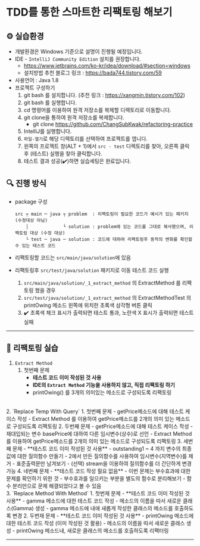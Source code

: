 # TDD를 통한 스마트한 리팩토링 해보기

## ⚙️ 실습환경

- 개발환경은 Windows 기준으로 설명이 진행될 예정입니다.
- IDE - `IntelliJ Community Edition` 설치를 권장합니다.
  - https://www.jetbrains.com/ko-kr/idea/download/#section=windows
  - 설치방법 추천 블로그 링크 : https://bada744.tistory.com/59
- 사용언어 : Java 1.8
- 프로젝트 구성하기
  1. git bash 를 설치합니다. (추천 링크 : https://xangmin.tistory.com/102)
  2. git bash 를 실행합니다.
  3. cd 명령어를 이용하여 원격 저장소를 복제할 디렉토리로 이동합니다.
  4. git clone을 통하여 원격 저장소를 복제합니다.
     - git clone https://github.com/ChangSubKwak/refactoring-practice
  5. IntelliJ를 실행합니다.
  6. `파일-열기`로 해당 디렉토리를 선택하여 프로젝트를 엽니다.
  7. 왼쪽의 프로젝트 창(ALT + 1)에서 `src - test` 디렉토리를 찾아, 오른쪽 클릭후 (테스트) 실행을 찾아 클릭합니다.
  8. 테스트 결과 성공(✔️)하면 실습세팅은 완료입니다.

## 🔍 진행 방식

- package 구성

  ```
  src ┬ main ─ java ┬ problem  : 리팩토링이 필요한 코드가 예시가 있는 패키지 (수정대상 아님) 
      │             └ solution : problem에 있는 코드를 그대로 복사했으며, 리팩토링 대상 (수정 대상)
      └ test ─ java ─ solution : 코드에 대하여 리팩토링후 동작의 변화를 확인할 수 있는 테스트 코드 
  ```
- 리팩토링할 코드는 `src/main/java/solution`에 있음
  <br>
- 리팩토링후 `src/test/java/solution` 패키지로 이동 테스트 코드 실행

  1. `src/main/java/solution/_1_extract_method` 의 ExtractMethod 를 리팩토링 했을 경우
  2. `src/test/java/solution/_1_extract_method` 의 ExtractMethodTest 의 printOwing 메소드 왼쪽에 위치한 초록색 삼각형 버튼 클릭
  3. ✔️ 초록색 체크 표시가 출력되면 테스트 통과, 노란색 X 표시가 출력되면 테스트 실패

---

## 🚀 리팩토링 실습

1. `Extract Method`
   1. 첫번째 문제
      - **테스트 코드 이미 작성된 것 사용**
      - **IDE의 `Extract Method` 기능을 사용하지 않고, 직접 리팩토링 하기**
      - printOwing() 를 3개의 의미있는 메소드로 구성되도록 리팩토링    
<br>
2. `Replace Temp With Query`
   1. 첫번째 문제
      - getPrice메소드에 대해 테스트 케이스 작성
      - Extract Method 를 이용하여 getPrice메소드를 2개의 의미 있는 메소드로 구성되도록 리팩토링
   2. 두번째 문제
      - getPrice메소드에 대해 테스트 케이스 작성
      - 재대입되는 변수 basePrice에 대하여 다른 임시변수(상수)로 선언
      - Extract Method 를 이용하여 getPrice메소드를 2개의 의미 있는 메소드로 구성되도록 리팩토링
   3. 세번째 문제
      - **테스트 코드 이미 작성된 것 사용**
      - outstanding1 ~ 4 까지 변수의 최종값에 대한 질의함수 만들기
      - 2에서 만든 질의함수를 사용하여 임시변수(지역변수)를 제거
      - 표준출력문만 남겨보기
      - (선택) stream을 이용하여 질의함수를 더 간단하게 변경가능
   4. 네번째 문제
      - **테스트 코드 작성 필요 없음** 
      - 이번 문제는 부수효과에 대한 문제를 확인하기 위한 것
      - 부수효과를 일으키는 부분을 별도의 함수로 분리해보기
      - 함수 분리만으로 문제 해결되었다고 볼 수 있음  
      <br>
3. `Replace Method With Method`
   1. 첫번재 문제
      - **테스트 코드 이미 작성된 것 사용** 
      - gamma 메소드에 대한 테스트 코드 작성
      - 메소드의 이름을 따서 새로운 클래스(Gamma) 생성
      - gamma 메소드에 내에 새롭게 작성한 클래스의 메소드를 호출하도록 변경
   2. 두번재 문제
      - **테스트 코드 이미 작성된 것 사용**
      - printOwing 메소드에 대한 테스트 코드 작성 (이미 작성된 것 활용)
      - 메소드의 이름을 따서 새로운 클래스 생성
      - printOwing 메소드내, 새로운 클래스의 메소드를 호출하도록 리팩터링
      <br>

---
